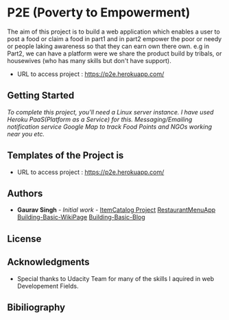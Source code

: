 # P2E (Poverty to Empowerment)

The aim of this project is to build a web application
which enables a user to post a food or claim a food in 
part1 and in part2 empower the poor or needy or people laking awareness so that they can earn own there own.
e.g in Part2, we can have a platform were we share the 
product build by tribals, or housewives (who has many skills but don't have support).

* URL to access project : https://p2e.herokuapp.com/

## Getting Started
*To complete this project, you'll need a Linux server instance. I have used Heroku PaaS(Platform as a Service) for this.*
*Messaging/Emailing notification service*
*Google Map to track Food Points and NGOs working near you etc.*
## Templates of the Project is
* URL to access project : https://p2e.herokuapp.com/

## Authors
* **Gaurav Singh** - *Initial work* - [ItemCatalog Project](https://github.com/gauravsinghaec/Fullstack-Nanodegree-Projects/tree/master/vagrant/catalog)
									  [RestaurantMenuApp](https://github.com/gauravsinghaec/RestaurantMenuApp)
                                      [Building-Basic-WikiPage](https://github.com/gauravsinghaec/Building-Basic-WikiPage)
                                      [Building-Basic-Blog](https://github.com/gauravsinghaec/Building-Basic-Blog)                                                                            
## License


## Acknowledgments

* Special thanks to Udacity Team for many of the skills I aquired in web Developement Fields.

## Bibiliography

